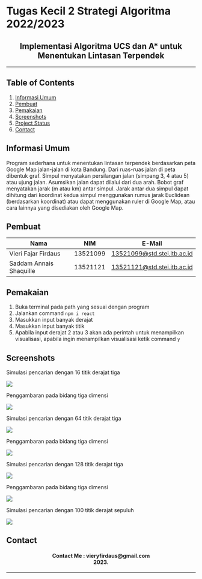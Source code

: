 # Tugas Kecil 2 Strategi Algoritma 2022/2023
<h2 align="center">
  Implementasi Algoritma UCS dan A* untuk Menentukan Lintasan Terpendek<br/>
</h2>
<hr>

## Table of Contents
1. [Informasi Umum](#general-information)
2. [Pembuat](#creator-information)
3. [Pemakaian](#usage)
4. [Screenshots](#screenshots)
5. [Project Status](#project-status)
6. [Contact](#contact)

<a name="general-information"></a>

## Informasi Umum 
Program sederhana untuk menentukan lintasan terpendek berdasarkan peta Google Map jalan-jalan di kota Bandung. Dari ruas-ruas jalan di peta dibentuk graf. Simpul menyatakan persilangan jalan (simpang 3, 4 atau 5) atau ujung jalan. Asumsikan jalan dapat dilalui dari dua arah. Bobot graf menyatakan jarak (m atau km) antar simpul. Jarak antar dua simpul dapat dihitung dari koordinat kedua simpul menggunakan rumus jarak Euclidean (berdasarkan koordinat) atau dapat menggunakan ruler di Google Map, atau cara lainnya yang disediakan oleh Google Map.


<a name="creator-information"></a>

## Pembuat

| Nama                        | NIM      | E-Mail                      |
| --------------------------- | -------- | --------------------------- |
| Vieri Fajar Firdaus         | 13521099 | 13521099@std.stei.itb.ac.id |
| Saddam Annais Shaquille     | 13521121 | 13521121@std.stei.itb.ac.id |

<a name="technologies-used"></a>

<a name="usage"></a>

## Pemakaian
1. Buka terminal pada path yang sesuai dengan program
3. Jalankan command `npm i react`
4. Masukkan input banyak derajat
5. Masukkan input banyak titik 
6. Apabila input derajat 2 atau 3 akan ada perintah untuk menampilkan visualisasi, apabila ingin menampilkan visualisasi ketik command `y`
<a name="screenshots"></a>

## Screenshots
<p>
  <p>Simulasi pencarian dengan 16 titik derajat tiga</p>
  <img src="/image/ss1.png/">
  <nl>
  
  <p>Penggambaran pada bidang tiga dimensi</p>
  <img src="/image/p1.png/">
  <nl>
  
  
  <p>Simulasi pencarian dengan 64 titik derajat tiga</p>
  <img src="/image/ss2.png/">
  <nl>
  
  <p>Penggambaran pada bidang tiga dimensi</p>
  <img src="/image/p2.png/">
  <nl>
  
  <p>Simulasi pencarian dengan 128 titik derajat tiga</p>
  <img src="/image/ss3.png/">
  <nl>

  <p>Penggambaran pada bidang tiga dimensi</p>
  <img src="/image/p1.png/">
  <nl>
  
  
  <p>Simulasi pencarian dengan 100 titik derajat sepuluh</p>
  <img src="/image/ss6.png/">
  <nl>
  
</p>


<a name="contact"></a>

## Contact
<h4 align="center">
  Contact Me : vieryfirdaus@gmail.com<br/>
  2023.
</h4>
<hr>
